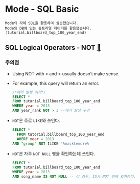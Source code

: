 # Mode - SQL Basic
```
Mode의 자체 SQL을 활용하여 실습했습니다.
Mode의 DB에 있는 튜토리얼 데이터를 활용했습니다. (tutorial.billboard_top_100_year_end)
```

## SQL Logical Operators - NOT [🔗](https://mode.com/sql-tutorial/sql-not-operator/)

### 주의점 
- Using NOT with < and > usually doesn't make sense.
- For example, this query will return an error.
  ```sql
  /*에러 발생 쿼리*/
  SELECT * 
  FROM tutorial.billboard_top_100_year_end 
  WHERE year = 2013 
  AND year_rank NOT > 3 --에러 발생 구간
  ```
  
- `NOT`은 주로 `LIKE`와 쓰인다.
  ```sql
  SELECT *
	FROM tutorial.billboard_top_100_year_end
	WHERE year = 2013
  AND "group" NOT ILIKE '%macklemore%
  ```
  
- `NOT`은 자주 `NOT NULL` 행을 확인하는데 쓰인다.
  ```SQL
  SELECT *
  FROM tutorial.billboard_top_100_year_end
  WHERE year = 2013
  AND song_name IS NOT NULL -- 이 경우, IS가 NOT 전에 와야한다.
  ```
  
  
